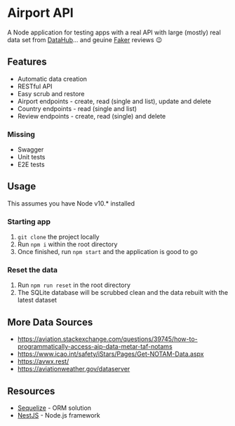 # Airport API

A Node application for testing apps with a real API with large (mostly) real
data set from [DataHub][1]... and geuine [Faker][2] reviews 😉

## Features

- Automatic data creation
- RESTful API
- Easy scrub and restore
- Airport endpoints - create, read (single and list), update and delete
- Country endpoints - read (single and list)
- Review endpoints - create, read (single) and delete

### Missing

- Swagger
- Unit tests
- E2E tests

## Usage

This assumes you have Node v10.\* installed

### Starting app

1. `git clone` the project locally
2. Run `npm i` within the root directory
3. Once finished, run `npm start` and the application is good to go

### Reset the data

1. Run `npm run reset` in the root directory
2. The SQLite database will be scrubbed clean and the data rebuilt with the
   latest dataset

## More Data Sources

- https://aviation.stackexchange.com/questions/39745/how-to-programmatically-access-aip-data-metar-taf-notams
- https://www.icao.int/safety/iStars/Pages/Get-NOTAM-Data.aspx
- https://avwx.rest/
- https://aviationweather.gov/dataserver

## Resources

- [Sequelize][3] - ORM solution
- [NestJS][4] - Node.js framework

[1]: https://datahub.io/
[2]: https://github.com/marak/Faker.js/
[3]: https://sequelize.org/
[4]: https://nestjs.com/
